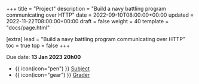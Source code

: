 +++
title = "Project"
description = "Build a navy battling program communicating over HTTP"
date = 2022-09-10T08:00:00+00:00
updated = 2022-11-22T08:00:00+00:00
draft = false
weight = 40
template = "docs/page.html"

[extra]
lead = "Build a navy battling program communicating over HTTP"
toc = true
top = false
+++

Due date: **13 Jan 2023 20h00**

* {{ icon(icon="pen") }} [Subject](https://github.com/lernejo/exercises/blob/master/projects/http_api_fr/EXERCISE.adoc)
* {{ icon(icon="gear") }} [Grader](https://github.com/lernejo/korekto-java-api-grader)
